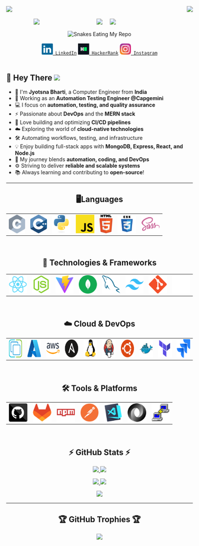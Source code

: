 <!-- Profile Views and Visitor Count -->
<div align="center">
    <img align="right" src="https://visitor-badge.laobi.icu/badge?page_id=er-jyotsnabharti.er-jyotsnabharti">
    <img align="left" src="https://komarev.com/ghpvc/?username=er-jyotsnabharti&label=PROFILE+VIEWS">
</div>

<br>
<br>

<!-- Fun Programmer GIF -->
<div align="center" style="display: flex; align-items: center; justify-content: center; gap: 20px;">
    <img src="https://octodex.github.com/images/stormtroopocat.png" width="150">
    <img src="https://readme-typing-svg.herokuapp.com/?color=%23F70F44&width=450&height=70&lines=Hello,+There!+👋;This+is+Jyotsna+Bharti....;Nice+to+meet+you!&center=true&size=30">
    <img src="https://octodex.github.com/images/Fintechtocat.png" width="150">
</div>

<br>

<!-- GitHub Contribution Snake Animation -->
<div align="center">
    <img src="https://raw.githubusercontent.com/tanyarajhans/Actions/8c98d54e553ad39cc96a021fe1f07e5905b6a387/github-contribution-grid-snake.svg" alt="Snakes Eating My Repo">
</div>

<br>

<!-- Social Media Links -->
<div align="center">
    <code><a href="https://www.linkedin.com/in/jyotsna-bharti-49915b284 title="LinkedIn Profile"><img width="30" src="images/linkedin.svg"> LinkedIn</a></code>
    <code><a href="https://www.hackerrank.com/er_jyotsnabharti22?hr_r=1" title="HackerRank Profile"><img width="30" src="images/hackerrank.png"> HackerRank</a></code>
    <code><a href="https://www.instagram.com/er.jyotsnabharti/" title="Instagram Profile"><img width="30" src="images/instagram.svg"> Instagram</a></code>
</div>

<br>

<!-- About Me Section -->

## 🚀 Hey There <img src="https://media.giphy.com/media/hvRJCLFzcasrR4ia7z/giphy.gif" width="30px"/>

- 👋 I'm **Jyotsna Bharti**, a Computer Engineer from **India**  
- 💼 Working as an **Automation Testing Engineer @Capgemini**  
- 💻 I focus on **automation, testing, and quality assurance**  
- ⚡ Passionate about **DevOps** and the **MERN stack**  
- 🚀 Love building and optimizing **CI/CD pipelines**  
- ☁️ Exploring the world of **cloud-native technologies**  
- 🛠️ Automating workflows, testing, and infrastructure  
- 💡 Enjoy building full-stack apps with **MongoDB, Express, React, and Node.js**  
- 🔗 My journey blends **automation, coding, and DevOps**  
- ⚙️ Striving to deliver **reliable and scalable systems**  
- 📚 Always learning and contributing to **open-source**!

---

<h2 align="center">🖥️Languages</h2>
<table align="center">
  <tr>
    <td align="center"><img title="C" height="50" src="images/c.svg"></td>
    <td align="center"><img title="C++" height="50" src="images/cpp.svg"></td>
    <td align="center"><img title="Python" height="50" src="images/python-original.svg"></td>
    <td align="center"><img title="Javascript" height="50" src="images/javascript.svg"></td>
    <td align="center"><img title="HTML5" height="50" src="images/html5.svg"> </td>
    <td align="center"><img title="CSS" height="50" src="images/css.svg"> </td>
    <td align="center"><img title="SASS" height="50" src="images/sass.svg"> </td>
  </tr>
</table>

<br>

<h2 align="center">🚀 Technologies & Frameworks</h2>
<table align="center">
  <tr>
    <td align="center"><img title="React" height="50" src="images/react-original.svg"></td>
    <td align="center"><img title="Node.js" height="50" src="images/node.svg"></td>
    <td align="center"><img title="Vite" height="50" src="images/Vite.svg"></td>
    <td align="center"><img title="MongoDB" height="50" src="images/mongodb.svg"></td>
    <td align="center"><img title="MySQL" height="50" src="images/mysql.svg"></td>
    <td align="center"><img title="Tailwind CSS" height="50" src="images/Tailwind.svg"></td>
    <td align="center"><img title="Git" height="50" src="images/git-original.svg"></td>
    <td align="center"><img title="Express" height="50" src="images/express.svg"></td>
  </tr>
</table>

<br>

<h2 align="center">☁️ Cloud & DevOps</h2>
<table align="center">
  <tr>
    <td align="center"><img title="vSphere" height="50" src="images/vSphere.svg"></td>
    <td align="center"><img title="Azure" height="50" src="images/Azure.svg"></td>
    <td align="center"><img title="Azure" height="50" src="images/AWS.svg"></td>
    <td align="center"><img title="Ansible" height="50" src="images/Ansible.svg"></td>
    <td align="center"><img title="Linux" height="50" src="images/Linux.svg"></td>
    <td align="center"><img title="Jenkins" height="50" src="images/Jenkins.svg"></td>
    <td align="center"><img title="Ubuntu" height="50" src="images/Ubuntu.svg"></td>
    <td align="center"><img title="Docker" height="50" src="images/Docker.svg"></td>
    <td align="center"><img title="Terraform" height="50" src="images/Terraform.svg"></td>
    <td align="center"><img title="Jira" height="50" src="images/jira.svg"></td>

  </tr>
</table>

<br>

<h2 align="center">🛠️ Tools & Platforms</h2>
<table align="center">
  <tr>
    <td align="center"><img title="GitHub" height="50" src="images/github.svg"></td>
    <td align="center"><img title="GitLab" height="50" src="images/GitLab.svg"></td>
    <td align="center"><img title="npm" height="50" src="images/npm.svg"></td>
    <td align="center"><img title="Postman" height="50" src="images/Postman.svg"></td>
    <td align="center"><img title="Visual Studio Code" height="50" src="images/vscode.png"></td>
    <td align="center"><img title="JSON" height="50" src="images/json.svg"></td>
    <td align="center"><img title="PuTTY" height="50" src="images/PuTTY.svg"></td>
  </tr>
</table>

<br>

<!-- GitHub Stats -->
<h2 align="center">⚡ GitHub Stats ⚡</h2>

<p align="center">
    <a href="https://github.com/er-jyotsnabharti?tab=repositories">
        <img width=390 src="https://github-readme-streak-stats.herokuapp.com/?user=er-jyotsnabharti&theme=tokyonight_duo"/>
    </a>
    <a href="https://github.com/er-jyotsnabharti?tab=repositories">
        <img width=370 src="https://github-readme-stats.vercel.app/api?username=er-jyotsnabharti&theme=github_dark&show_icons=true" />
    </a>
</p>

<p align="center">
    <a href="https://github.com/er-jyotsnabharti?tab=repositories">
        <img width=325 src="https://github-readme-stats.vercel.app/api/top-langs/?username=er-jyotsnabharti&layout=compact&langs_count=10&theme=github_dark">
    </a>
    <a>
        <img width=200 src="https://octodex.github.com/images/daftpunktocat-guy.gif" />
    </a>
</p>

<!-- GitHub Activity Graph -->
<p align="center">
    <a href="https://github.com/er-jyotsnabharti">
        <img src="https://github-readme-activity-graph.vercel.app/graph?username=er-jyotsnabharti&theme=react-dark">
    </a>
</p>

<!-- --- -->

<!-- Repositories -->
<!-- <h2 align="center">👨‍💻 Featured Repositories 👨‍💻</h2>

<div align="center">
    <a href="https://github.com/er-jyotsnabharti/CloudMERNOps_Lab">
        <img height="115" src="https://github-readme-stats.vercel.app/api/pin/?username=er-jyotsnabharti&repo=CloudMERNOps_Lab&theme=react&border_color=61dafb&border_radius=10">
    </a>
    <a href="https://github.com/er-jyotsnabharti/Progress-Pulse">
        <img height="115" src="https://github-readme-stats.vercel.app/api/pin/?username=er-jyotsnabharti&repo=Progress-Pulse&theme=react&border_color=61dafb&border_radius=10">
    </a>
</div>

<div align="center">
    <a href="https://github.com/er-jyotsnabharti/CSS-Cheat-Sheet">
        <img height="115" src="https://github-readme-stats.vercel.app/api/pin/?username=er-jyotsnabharti&repo=CSS-Cheat-Sheet&theme=react&border_color=61dafb&border_radius=10">
    </a>
    <a href="https://github.com/er-jyotsnabharti/Pritam-Portfolio-Website">
        <img height="115" src="https://github-readme-stats.vercel.app/api/pin/?username=er-jyotsnabharti&repo=Pritam-Portfolio-Website&theme=react&border_color=61dafb&border_radius=10">
    </a>
</div> -->

---

<!-- Trophies -->
<h2 align="center">🏆 GitHub Trophies 🏆</h2>

<p align="center">
    <a href="https://github.com/er-jyotsnabharti">
        <img src="https://github-profile-trophy.vercel.app/?username=er-jyotsnabharti&theme=algolia">
    </a>
</p>
